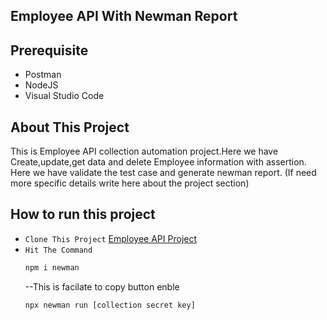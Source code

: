 ## Employee API With Newman Report 
## Prerequisite
- Postman
- NodeJS
- Visual Studio Code
## About This Project
This is Employee API collection automation project.Here we have Create,update,get data and delete Employee information with assertion.
Here we have validate the test case and generate newman report. (If need more specific details write here about the project section)

## How to run this project
- ```Clone This Project``` [Employee API Project](https://github.com/khundakerfaisal/EmployeeAPIProject)
- ```Hit The Command```
  ```bash
  npm i newman
  ```
  --This is facilate to copy button enble
  ```bash 
  npx newman run [collection secret key]
  ```

